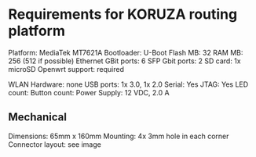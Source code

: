 # Requirements for KORUZA routing platform

Platform: MediaTek MT7621A
Bootloader: U-Boot
Flash MB: 32
RAM MB: 256 (512 if possible)
Ethernet GBit ports: 6
SFP Gbit ports: 2
SD card: 1x microSD
Openwrt support: required

WLAN Hardware: none
USB ports: 1x 3.0, 1x 2.0
Serial: Yes
JTAG: Yes
LED count:
Button count:
Power Supply: 12 VDC, 2.0 A

## Mechanical
Dimensions: 65mm x 160mm
Mounting: 4x 3mm hole in each corner
Connector layout: see image


